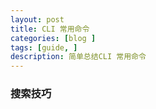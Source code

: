 ```yaml
---
layout: post
title: CLI 常用命令
categories: [blog ]
tags: [guide, ]
description: 简单总结CLI 常用命令
---
```


### 搜索技巧

